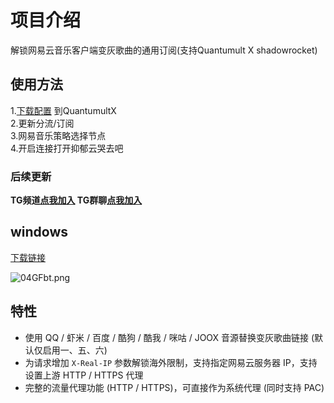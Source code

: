 # 项目介绍
解锁网易云音乐客户端变灰歌曲的通用订阅(支持Quantumult X shadowrocket)

## 使用方法
1.[下载配置](https://raw.githubusercontent.com/O7Y0/Profiles/master/O7Y0-Quantumult%20X.conf)
到QuantumultX
<br>2.更新分流/订阅
<br>3.网易音乐策略选择节点
<br>4.开启连接打开抑郁云哭去吧

### 后续更新
**TG频道[点我加入](https://t.me/m0nata)  TG群聊[点我加入](https://t.me/m0natas)**

## windows
[下载链接](https://github.com/o7y0/Attached/releases/tag/0.1)

![04GFbt.png](https://s1.ax1x.com/2020/10/14/04GFbt.png)

## 特性
- 使用 QQ / 虾米 / 百度 / 酷狗 / 酷我 / 咪咕 / JOOX 音源替换变灰歌曲链接 (默认仅启用一、五、六)
- 为请求增加 `X-Real-IP` 参数解锁海外限制，支持指定网易云服务器 IP，支持设置上游 HTTP / HTTPS 代理
- 完整的流量代理功能 (HTTP / HTTPS)，可直接作为系统代理 (同时支持 PAC)
